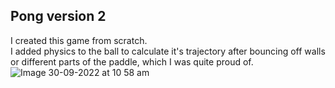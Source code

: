 ## Pong version 2
I created this game from scratch.  
I added physics to the ball to calculate it's trajectory after bouncing off walls or different parts of the paddle, which I was quite proud of.    
![Image 30-09-2022 at 10 58 am](https://user-images.githubusercontent.com/34010079/193257444-d5575355-de81-40bb-89a9-1656dbd4c018.jpg)
